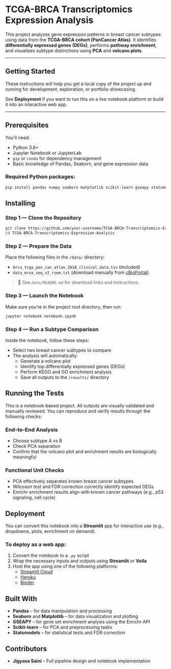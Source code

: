 
# TCGA-BRCA Transcriptomics Expression Analysis

This project analyzes gene expression patterns in breast cancer subtypes using data from the **TCGA-BRCA cohort (PanCancer Atlas)**. It identifies **differentially expressed genes (DEGs)**, performs **pathway enrichment**, and visualizes subtype distinctions using **PCA** and **volcano plots**.

---

## Getting Started

These instructions will help you get a local copy of the project up and running for development, exploration, or portfolio showcasing.

See **Deployment** if you want to run this on a live notebook platform or build it into an interactive web app.

---

## Prerequisites

You'll need:

- Python 3.8+
- Jupyter Notebook or JupyterLab
- `pip` or `conda` for dependency management
- Basic knowledge of Pandas, Seaborn, and gene expression data

### Required Python packages:

```bash
pip install pandas numpy seaborn matplotlib scikit-learn gseapy statsmodels
```

## Installing

### Step 1 — Clone the Repository

```bash
git clone https://github.com/your-username/TCGA-BRCA-Transcriptomics-Expression-Analysis.git
cd TCGA-BRCA-Transcriptomics-Expression-Analysis
```
### Step 2 — Prepare the Data

Place the following files in the `/data/` directory:

- `brca_tcga_pan_can_atlas_2018_clinical_data.tsv` (included)
- `data_mrna_seq_v2_rsem.txt` (download manually from [cBioPortal](https://www.cbioportal.org/))

> 📁 See `data/README.md` for download links and instructions.

### Step 3 — Launch the Notebook

Make sure you're in the project root directory, then run:

```bash
jupyter notebook notebook.ipynb
```

### Step 4 — Run a Subtype Comparison

Inside the notebook, follow these steps:

- Select two breast cancer subtypes to compare  
- The analysis will automatically:
  - Generate a volcano plot  
  - Identify top differentially expressed genes (DEGs)  
  - Perform KEGG and GO enrichment analysis  
  - Save all outputs to the `/results/` directory

## Running the Tests

This is a notebook-based project. All outputs are visually validated and manually reviewed. You can reproduce and verify results through the following checks:

### End-to-End Analysis

- Choose subtype A vs B  
- Check PCA separation  
- Confirm that the volcano plot and enrichment results are biologically meaningful

### Functional Unit Checks

- PCA effectively separates known breast cancer subtypes  
- Wilcoxon test and FDR correction correctly identify expected DEGs  
- Enrichr enrichment results align with known cancer pathways (e.g., p53 signaling, cell cycle)

## Deployment

You can convert this notebook into a **Streamlit** app for interactive use (e.g., dropdowns, plots, enrichment on demand).

### To deploy as a web app:

1. Convert the notebook to a `.py` script  
2. Wrap the necessary inputs and outputs using **Streamlit** or **Voila**  
3. Host the app using one of the following platforms:
   - [Streamlit Cloud](https://streamlit.io/cloud)
   - [Heroku](https://www.heroku.com/)
   - [Binder](https://mybinder.org/)

## Built With

- **Pandas** – for data manipulation and processing  
- **Seaborn** and **Matplotlib** – for data visualization and plotting  
- **GSEAPY** – for gene set enrichment analysis using the Enrichr API  
- **Scikit-learn** – for PCA and preprocessing tasks  
- **Statsmodels** – for statistical tests and FDR correction

## Contributors

- **Jigyasa Saini** – Full pipeline design and notebook implementation  
